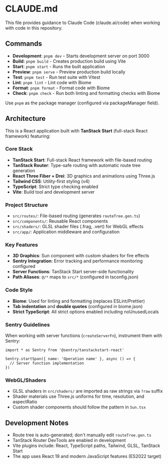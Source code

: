 # CLAUDE.md

This file provides guidance to Claude Code (claude.ai/code) when working with code in this repository.

## Commands

- **Development**: `pnpm dev` - Starts development server on port 3000
- **Build**: `pnpm build` - Creates production build using Vite
- **Start**: `pnpm start` - Runs the built application
- **Preview**: `pnpm serve` - Preview production build locally
- **Test**: `pnpm test` - Run test suite with Vitest
- **Lint**: `pnpm lint` - Lint code with Biome
- **Format**: `pnpm format` - Format code with Biome
- **Check**: `pnpm check` - Run both linting and formatting checks with Biome

Use `pnpm` as the package manager (configured via packageManager field).

## Architecture

This is a React application built with **TanStack Start** (full-stack React framework) featuring:

### Core Stack
- **TanStack Start**: Full-stack React framework with file-based routing
- **TanStack Router**: Type-safe routing with automatic route tree generation
- **React Three Fiber + Drei**: 3D graphics and animations using Three.js
- **Tailwind CSS**: Utility-first styling (v4)
- **TypeScript**: Strict type checking enabled
- **Vite**: Build tool and development server

### Project Structure
- `src/routes/`: File-based routing (generates `routeTree.gen.ts`)
- `src/components/`: Reusable React components
- `src/shaders/`: GLSL shader files (.frag, .vert) for WebGL effects
- `src/app/`: Application middleware and configuration

### Key Features
- **3D Graphics**: Sun component with custom shaders for fire effects
- **Sentry Integration**: Error tracking and performance monitoring configured
- **Server Functions**: TanStack Start server-side functionality
- **Path Aliases**: `@/*` maps to `src/*` (configured in tsconfig.json)

### Code Style
- **Biome**: Used for linting and formatting (replaces ESLint/Prettier)
- **Tab indentation** and **double quotes** (configured in biome.json)
- **Strict TypeScript**: All strict options enabled including noUnusedLocals

### Sentry Guidelines
When working with server functions (`createServerFn`), instrument them with Sentry:

```tsx
import * as Sentry from '@sentry/tanstackstart-react'

Sentry.startSpan({ name: 'Operation name' }, async () => {
  // Server function implementation
})
```

### WebGL/Shaders
- GLSL shaders in `src/shaders/` are imported as raw strings via `?raw` suffix
- Shader materials use Three.js uniforms for time, resolution, and aspectRatio
- Custom shader components should follow the pattern in `Sun.tsx`

## Development Notes

- Route tree is auto-generated; don't manually edit `routeTree.gen.ts`
- TanStack Router DevTools are enabled in development
- Vite plugins include: React, TypeScript paths, Tailwind, GLSL, TanStack Start
- The app uses React 19 and modern JavaScript features (ES2022 target)